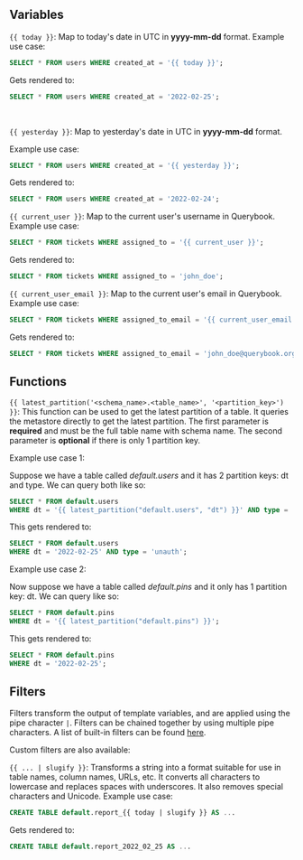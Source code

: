 ## Variables

`{{ today }}`: Map to today's date in UTC in **yyyy-mm-dd** format.
Example use case:

```sql
SELECT * FROM users WHERE created_at = '{{ today }}';
```

Gets rendered to:

```sql
SELECT * FROM users WHERE created_at = '2022-02-25';
```

<br />

`{{ yesterday }}`: Map to yesterday's date in UTC in **yyyy-mm-dd** format.

Example use case:

```sql
SELECT * FROM users WHERE created_at = '{{ yesterday }}';
```

Gets rendered to:

```sql
SELECT * FROM users WHERE created_at = '2022-02-24';
```

`{{ current_user }}`: Map to the current user's username in Querybook. Example use case:

```sql
SELECT * FROM tickets WHERE assigned_to = '{{ current_user }}';
```

Gets rendered to:

```sql
SELECT * FROM tickets WHERE assigned_to = 'john_doe';
```

`{{ current_user_email }}`: Map to the current user's email in Querybook. Example use case:

```sql
SELECT * FROM tickets WHERE assigned_to_email = '{{ current_user_email }}';
```

Gets rendered to:

```sql
SELECT * FROM tickets WHERE assigned_to_email = 'john_doe@querybook.org'
```

## Functions

`{{ latest_partition('<schema_name>.<table_name>', '<partition_key>') }}`:
This function can be used to get the latest partition of a table. It queries the metastore directly to get the latest partition.
The first parameter is **required** and must be the full table name with schema name. The second parameter is **optional** if there is only 1 partition key.

Example use case 1:

Suppose we have a table called _default.users_ and it has 2 partition keys: dt and type. We can query both like so:

```sql
SELECT * FROM default.users
WHERE dt = '{{ latest_partition("default.users", "dt") }}' AND type = '{{ latest_partition("default.users", "type") }}';
```

This gets rendered to:

```sql
SELECT * FROM default.users
WHERE dt = '2022-02-25' AND type = 'unauth';
```

Example use case 2:

Now suppose we have a table called _default.pins_ and it only has 1 partition key: dt. We can query like so:

```sql
SELECT * FROM default.pins
WHERE dt = '{{ latest_partition("default.pins") }}';
```

This gets rendered to:

```sql
SELECT * FROM default.pins
WHERE dt = '2022-02-25';
```

## Filters

Filters transform the output of template variables, and are applied using the pipe character `|`. Filters can be chained together by using multiple pipe characters. A list of built-in filters can be found [here](https://jinja.palletsprojects.com/en/3.1.x/templates/#list-of-builtin-filters).

Custom filters are also available:

`{{ ... | slugify }}`: Transforms a string into a format suitable for use in table names, column names, URLs, etc. It converts all characters to lowercase and replaces spaces with underscores. It also removes special characters and Unicode. Example use case:

```sql
CREATE TABLE default.report_{{ today | slugify }} AS ...
```

Gets rendered to:

```sql
CREATE TABLE default.report_2022_02_25 AS ...
```
